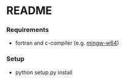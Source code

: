 # README #


### Requirements ###

* fortran and c-compiler (e.g. [mingw-w64](http://sourceforge.net/projects/mingw-w64/files/))

### Setup ###

* python setup.py install